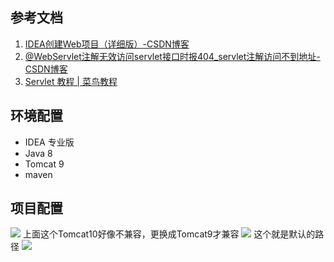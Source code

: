 ## 参考文档
1. [IDEA创建Web项目（详细版）-CSDN博客](https://blog.csdn.net/m0_74124657/article/details/142434089)
2. [@WebServlet注解无效访问servlet接口时报404_servlet注解访问不到地址-CSDN博客](https://blog.csdn.net/qq_45724216/article/details/116307437)
3. [Servlet 教程 | 菜鸟教程](https://www.runoob.com/servlet/servlet-tutorial.html)
## 环境配置
- IDEA 专业版
- Java 8
- Tomcat 9
- maven
## 项目配置



![](http://file.cfd.hhblog.top//myPicture/20241116211948.png)
上面这个Tomcat10好像不兼容，更换成Tomcat9才兼容
![](http://file.cfd.hhblog.top//myPicture/20241116215615.png)
这个就是默认的路径
![](http://file.cfd.hhblog.top//myPicture/20241116220436.png)